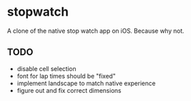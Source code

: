 # stopwatch
A clone of the native stop watch app on iOS. Because why not.

## TODO
- disable cell selection
- font for lap times should be "fixed"
- implement landscape to match native experience
- figure out and fix correct dimensions

